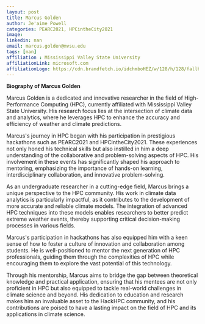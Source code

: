 ```yaml
---
layout: post
title: Marcus Golden
author: Je'aime Powell
categories: PEARC2021, HPCintheCity2021
image: 
linkedin: nan
email: marcus.golden@mvsu.edu
tags: [nan]
affiliation : Mississippi Valley State University 
affiliationLink: microsoft.com
affiliationLogo: https://cdn.brandfetch.io/idchmboHEZ/w/128/h/128/fallback/lettermark/icon.webp?c=1ax1736898713378bfumLaCV7mSJmZ7LYG                      
---
```


**Biography of Marcus Golden**
 
 Marcus Golden is a dedicated and innovative researcher in the field of High-Performance Computing (HPC), currently affiliated with Mississippi Valley State University. His research focus lies at the intersection of climate data and analytics, where he leverages HPC to enhance the accuracy and efficiency of weather and climate predictions.
 
 Marcus's journey in HPC began with his participation in prestigious hackathons such as PEARC2021 and HPCintheCity2021. These experiences not only honed his technical skills but also instilled in him a deep understanding of the collaborative and problem-solving aspects of HPC. His involvement in these events has significantly shaped his approach to mentoring, emphasizing the importance of hands-on learning, interdisciplinary collaboration, and innovative problem-solving.
 
 As an undergraduate researcher in a cutting-edge field, Marcus brings a unique perspective to the HPC community. His work in climate data analytics is particularly impactful, as it contributes to the development of more accurate and reliable climate models. The integration of advanced HPC techniques into these models enables researchers to better predict extreme weather events, thereby supporting critical decision-making processes in various fields.
 
 Marcus's participation in hackathons has also equipped him with a keen sense of how to foster a culture of innovation and collaboration among students. He is well-positioned to mentor the next generation of HPC professionals, guiding them through the complexities of HPC while encouraging them to explore the vast potential of this technology.
 
 Through his mentorship, Marcus aims to bridge the gap between theoretical knowledge and practical application, ensuring that his mentees are not only proficient in HPC but also equipped to tackle real-world challenges in climate science and beyond. His dedication to education and research makes him an invaluable asset to the HackHPC community, and his contributions are poised to have a lasting impact on the field of HPC and its applications in climate science.  
                    
